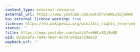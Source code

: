 ```yaml
---
content_type: external-resource
external_url: https://www.youtube.com/watch?v=WWLxSGj8mN0
has_external_license_warning: true
license: https://en.wikipedia.org/wiki/All_rights_reserved
status: ''
title: https://www.youtube.com/watch?v=WWLxSGj8mN0
uid: 02166afa-7e49-46a7-9570-54d1a759e610
wayback_url: ''
---
```

